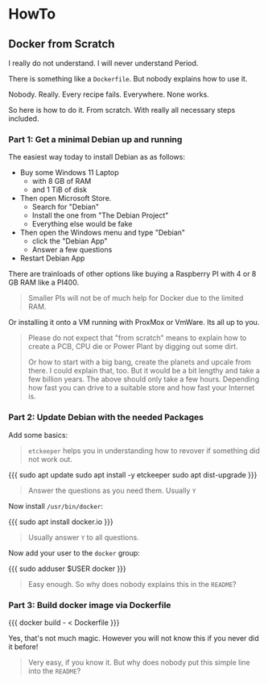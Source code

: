 # HowTo

## Docker from Scratch

I really do not understand.  I will never understand  Period.

There is something like a `Dockerfile`.  But nobody explains how to use it.

Nobody.  Really.  Every recipe fails.  Everywhere.  None works.

So here is how to do it.  From scratch.  With really all necessary steps included.


### Part 1: Get a minimal Debian up and running

The easiest way today to install Debian as as follows:

- Buy some Windows 11 Laptop
  - with 8 GB of RAM
  - and 1 TiB of disk
- Then open Microsoft Store.
  - Search for "Debian"
  - Install the one from "The Debian Project"
  - Everything else would be fake
- Then open the Windows menu and type "Debian"
  - click the "Debian App"
  - Answer a few questions
- Restart Debian App

There are trainloads of other options like buying a Raspberry PI with 4 or 8 GB RAM like a PI400.

> Smaller PIs will not be of much help for Docker due to the limited RAM.

Or installing it onto a VM running with ProxMox or VmWare.  Its all up to you.

> Please do not expect that "from scratch" means to explain how to create a PCB, CPU die or Power Plant by digging out some dirt.
>
> Or how to start with a big bang, create the planets and upcale from there.  I could explain that, too.
> But it would be a bit lengthy and take a few billion years.  The above should only take a few hours.
> Depending how fast you can drive to a suitable store and how fast your Internet is.


### Part 2: Update Debian with the needed Packages

Add some basics:

> `etckeeper` helps you in understanding how to revover if something did not work out.

{{{
sudo apt update
sudo apt install -y etckeeper
sudo apt dist-upgrade
}}}

> Answer the questions as you need them.  Usually `Y`

Now install `/usr/bin/docker`:

{{{
sudo apt install docker.io
}}}

> Usually answer `Y` to all questions.

Now add your user to the `docker` group:

{{{
sudo adduser $USER docker
}}}

> Easy enough.  So why does nobody explains this in the `README`?


### Part 3: Build docker image via Dockerfile

{{{
docker build - < Dockerfile
}}}

Yes, that's not much magic.  However you will not know this if you never did it before!

> Very easy, if you know it.  But why does nobody put this simple line into the `README`?

